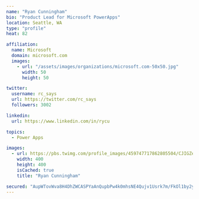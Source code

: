 ```yaml
---
name: "Ryan Cunningham"
bio: "Product Lead for Microsoft PowerApps"
location: Seattle, WA
type: "profile"
heat: 82

affiliation:
  name: Microsoft
  domain: microsoft.com
  images:
    - url: "/assets/images/organizations/microsoft.com-50x50.jpg"
      width: 50
      height: 50

twitter:
  username: rc_says
  url: https://twitter.com/rc_says
  followers: 3002

linkedin:
  url: https://www.linkedin.com/in/rycu

topics:
  - Power Apps

images:
  - url: https://pbs.twimg.com/profile_images/459747717862805504/CJIGZejd_400x400.png
    width: 400
    height: 400
    isCached: true
    title: "Ryan Cunningham"

secured: "AupWTovWva8H4DhZWCASPYaAnQupbPw4k0mhsNE4Qujv1Usrk7m/FkOl1by2y4rf91Cr41dp0PY9YVZpHdF0QZInGAdj5j9lf/sXZbn8OKuxaCeYy4uwozzPzysjigPoxAtE4Xna3LkDKZlWBvxJomTkKknyq5LGgBXDPvDnnp28tJ8A38rKYK+ihOCRPqL2PIhfkOl+ik/zbiIZos4a9+IORBfZuq2wcHxqPRCoJXr/Yfj9Z44u+Hxo5PPNEkL1phIPnB6sJbu2x3yAU6THC1h0eP5XP/Lqn4MfYecQEn2ObEvwyMZ9uu5yHzGaY5T0rB2aMgUQ0yGG2hgNRuqypZGs9eUUZn7nJQYRH/taZmBvOTT90DlFFzyWXLKUePwQGinsBzjyGli+CPUQdwFITlZKgS1eWIUazRs8wyV4LlY=;qlorkMCqRMhdzNw9wlGo4Q=="
---
```


